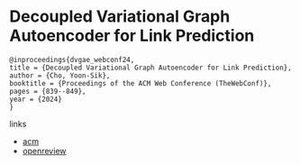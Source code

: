 # Decoupled Variational Graph Autoencoder for Link Prediction

```
@inproceedings{dvgae_webconf24,
title = {Decoupled Variational Graph Autoencoder for Link Prediction},
author = {Cho, Yoon-Sik},
booktitle = {Proceedings of the ACM Web Conference (TheWebConf)},
pages = {839--849},
year = {2024}
}
```

links
- [acm](https://dl.acm.org/doi/10.1145/3589334.3645601)
- [openreview](https://openreview.net/forum?id=qoKHBoLzwX)
